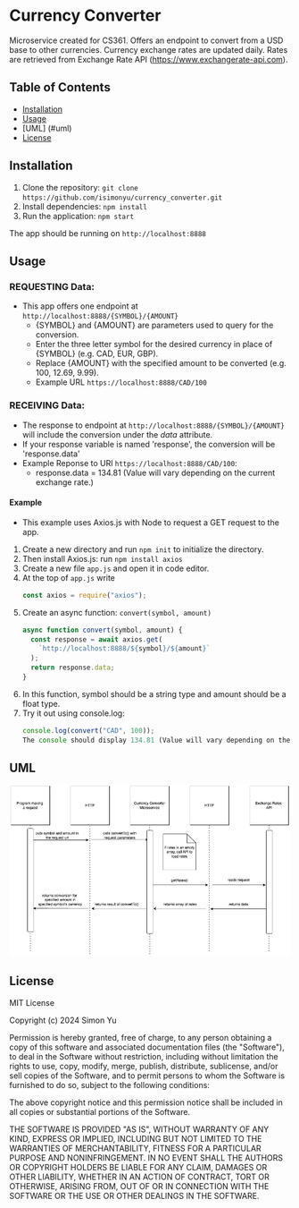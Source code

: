 # Currency Converter

Microservice created for CS361.
Offers an endpoint to convert from a USD base to other currencies.
Currency exchange rates are updated daily.
Rates are retrieved from Exchange Rate API (https://www.exchangerate-api.com).

## Table of Contents

- [Installation](#installation)
- [Usage](#usage)
- [UML] (#uml)
- [License](#license)

## Installation

1. Clone the repository: `git clone https://github.com/isimonyu/currency_converter.git`
2. Install dependencies: `npm install`
3. Run the application: `npm start`

The app should be running on `http://localhost:8888`

## Usage

### REQUESTING Data:

- This app offers one endpoint at `http://localhost:8888/{SYMBOL}/{AMOUNT}`
  - {SYMBOL} and {AMOUNT} are parameters used to query for the conversion.
  - Enter the three letter symbol for the desired currency in place of {SYMBOL} (e.g. CAD, EUR, GBP).
  - Replace {AMOUNT} with the specified amount to be converted (e.g. 100, 12.69, 9.99).
  - Example URL `https://localhost:8888/CAD/100`

### RECEIVING Data:

- The response to endpoint at `http://localhost:8888/{SYMBOL}/{AMOUNT}` will include the conversion under the _data_ attribute.
- If your response variable is named 'response', the conversion will be 'response.data'
- Example Reponse to URl `https://localhost:8888/CAD/100`:
  - response.data = 134.81 (Value will vary depending on the current exchange rate.)

#### Example

- This example uses Axios.js with Node to request a GET request to the app.

1. Create a new directory and run `npm init` to initialize the directory.
2. Then install Axios.js: run `npm install axios`
3. Create a new file `app.js` and open it in code editor.
4. At the top of `app.js` write
   ```javascript
   const axios = require("axios");
   ```
5. Create an async function: `convert(symbol, amount)`
   ```javascript
   async function convert(symbol, amount) {
     const response = await axios.get(
       `http://localhost:8888/${symbol}/${amount}`
     );
     return response.data;
   }
   ```
6. In this function, symbol should be a string type and amount should be a float type.
7. Try it out using console.log:
   ```javascript
   console.log(convert("CAD", 100));
   The console should display 134.81 (Value will vary depending on the current exchange rate.)
   ```

## UML

![UML sequence diagram depicting the necessary calls for responses and requests.](imgs/UML.png)

## License

MIT License

Copyright (c) 2024 Simon Yu

Permission is hereby granted, free of charge, to any person obtaining a copy
of this software and associated documentation files (the "Software"), to deal
in the Software without restriction, including without limitation the rights
to use, copy, modify, merge, publish, distribute, sublicense, and/or sell
copies of the Software, and to permit persons to whom the Software is
furnished to do so, subject to the following conditions:

The above copyright notice and this permission notice shall be included in all
copies or substantial portions of the Software.

THE SOFTWARE IS PROVIDED "AS IS", WITHOUT WARRANTY OF ANY KIND, EXPRESS OR
IMPLIED, INCLUDING BUT NOT LIMITED TO THE WARRANTIES OF MERCHANTABILITY,
FITNESS FOR A PARTICULAR PURPOSE AND NONINFRINGEMENT. IN NO EVENT SHALL THE
AUTHORS OR COPYRIGHT HOLDERS BE LIABLE FOR ANY CLAIM, DAMAGES OR OTHER
LIABILITY, WHETHER IN AN ACTION OF CONTRACT, TORT OR OTHERWISE, ARISING FROM,
OUT OF OR IN CONNECTION WITH THE SOFTWARE OR THE USE OR OTHER DEALINGS IN THE
SOFTWARE.

